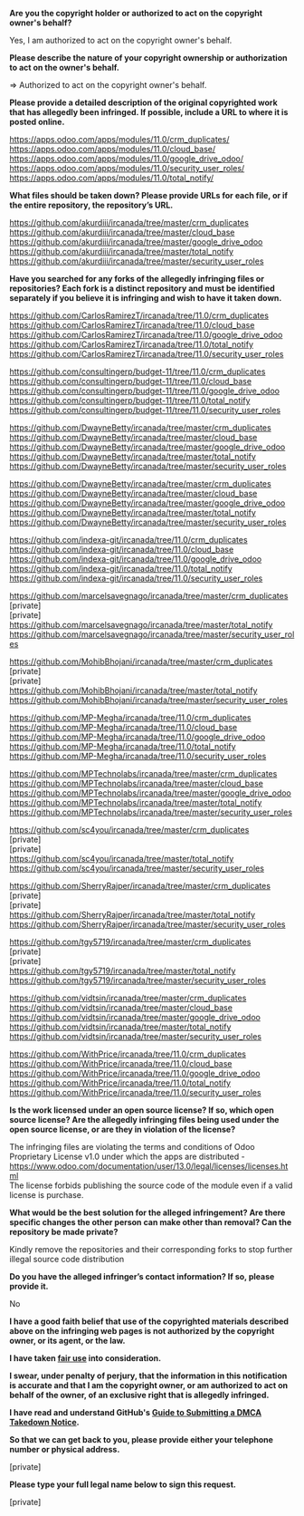 **Are you the copyright holder or authorized to act on the copyright owner's behalf?**

Yes, I am authorized to act on the copyright owner's behalf.

**Please describe the nature of your copyright ownership or authorization to act on the owner's behalf.**

=> Authorized to act on the copyright owner's behalf.

**Please provide a detailed description of the original copyrighted work that has allegedly been infringed. If possible, include a URL to where it is posted online.**

https://apps.odoo.com/apps/modules/11.0/crm_duplicates/  
https://apps.odoo.com/apps/modules/11.0/cloud_base/  
https://apps.odoo.com/apps/modules/11.0/google_drive_odoo/  
https://apps.odoo.com/apps/modules/11.0/security_user_roles/
https://apps.odoo.com/apps/modules/11.0/total_notify/

**What files should be taken down? Please provide URLs for each file, or if the entire repository, the repository’s URL.**

https://github.com/akurdiii/ircanada/tree/master/crm_duplicates  
https://github.com/akurdiii/ircanada/tree/master/cloud_base  
https://github.com/akurdiii/ircanada/tree/master/google_drive_odoo  
https://github.com/akurdiii/ircanada/tree/master/total_notify  
https://github.com/akurdiii/ircanada/tree/master/security_user_roles  

**Have you searched for any forks of the allegedly infringing files or repositories? Each fork is a distinct repository and must be identified separately if you believe it is infringing and wish to have it taken down.**

https://github.com/CarlosRamirezT/ircanada/tree/11.0/crm_duplicates  
https://github.com/CarlosRamirezT/ircanada/tree/11.0/cloud_base  
https://github.com/CarlosRamirezT/ircanada/tree/11.0/google_drive_odoo  
https://github.com/CarlosRamirezT/ircanada/tree/11.0/total_notify  
https://github.com/CarlosRamirezT/ircanada/tree/11.0/security_user_roles  

https://github.com/consultingerp/budget-11/tree/11.0/crm_duplicates  
https://github.com/consultingerp/budget-11/tree/11.0/cloud_base  
https://github.com/consultingerp/budget-11/tree/11.0/google_drive_odoo  
https://github.com/consultingerp/budget-11/tree/11.0/total_notify  
https://github.com/consultingerp/budget-11/tree/11.0/security_user_roles  

https://github.com/DwayneBetty/ircanada/tree/master/crm_duplicates  
https://github.com/DwayneBetty/ircanada/tree/master/cloud_base  
https://github.com/DwayneBetty/ircanada/tree/master/google_drive_odoo  
https://github.com/DwayneBetty/ircanada/tree/master/total_notify  
https://github.com/DwayneBetty/ircanada/tree/master/security_user_roles  

https://github.com/DwayneBetty/ircanada/tree/master/crm_duplicates  
https://github.com/DwayneBetty/ircanada/tree/master/cloud_base  
https://github.com/DwayneBetty/ircanada/tree/master/google_drive_odoo  
https://github.com/DwayneBetty/ircanada/tree/master/total_notify  
https://github.com/DwayneBetty/ircanada/tree/master/security_user_roles  

https://github.com/indexa-git/ircanada/tree/11.0/crm_duplicates  
https://github.com/indexa-git/ircanada/tree/11.0/cloud_base  
https://github.com/indexa-git/ircanada/tree/11.0/google_drive_odoo  
https://github.com/indexa-git/ircanada/tree/11.0/total_notify  
https://github.com/indexa-git/ircanada/tree/11.0/security_user_roles  

https://github.com/marcelsavegnago/ircanada/tree/master/crm_duplicates  
[private]  
[private]  
https://github.com/marcelsavegnago/ircanada/tree/master/total_notify  
https://github.com/marcelsavegnago/ircanada/tree/master/security_user_roles  

https://github.com/MohibBhojani/ircanada/tree/master/crm_duplicates  
[private]  
[private]  
https://github.com/MohibBhojani/ircanada/tree/master/total_notify  
https://github.com/MohibBhojani/ircanada/tree/master/security_user_roles  

https://github.com/MP-Megha/ircanada/tree/11.0/crm_duplicates  
https://github.com/MP-Megha/ircanada/tree/11.0/cloud_base  
https://github.com/MP-Megha/ircanada/tree/11.0/google_drive_odoo  
https://github.com/MP-Megha/ircanada/tree/11.0/total_notify  
https://github.com/MP-Megha/ircanada/tree/11.0/security_user_roles  

https://github.com/MPTechnolabs/ircanada/tree/master/crm_duplicates  
https://github.com/MPTechnolabs/ircanada/tree/master/cloud_base  
https://github.com/MPTechnolabs/ircanada/tree/master/google_drive_odoo  
https://github.com/MPTechnolabs/ircanada/tree/master/total_notify  
https://github.com/MPTechnolabs/ircanada/tree/master/security_user_roles  

https://github.com/sc4you/ircanada/tree/master/crm_duplicates  
[private]  
[private]  
https://github.com/sc4you/ircanada/tree/master/total_notify  
https://github.com/sc4you/ircanada/tree/master/security_user_roles  

https://github.com/SherryRajper/ircanada/tree/master/crm_duplicates  
[private]  
[private]  
https://github.com/SherryRajper/ircanada/tree/master/total_notify  
https://github.com/SherryRajper/ircanada/tree/master/security_user_roles  

https://github.com/tgy5719/ircanada/tree/master/crm_duplicates  
[private]  
[private]  
https://github.com/tgy5719/ircanada/tree/master/total_notify  
https://github.com/tgy5719/ircanada/tree/master/security_user_roles  

https://github.com/vidtsin/ircanada/tree/master/crm_duplicates  
https://github.com/vidtsin/ircanada/tree/master/cloud_base  
https://github.com/vidtsin/ircanada/tree/master/google_drive_odoo  
https://github.com/vidtsin/ircanada/tree/master/total_notify  
https://github.com/vidtsin/ircanada/tree/master/security_user_roles  

https://github.com/WithPrice/ircanada/tree/11.0/crm_duplicates  
https://github.com/WithPrice/ircanada/tree/11.0/cloud_base  
https://github.com/WithPrice/ircanada/tree/11.0/google_drive_odoo  
https://github.com/WithPrice/ircanada/tree/11.0/total_notify  
https://github.com/WithPrice/ircanada/tree/11.0/security_user_roles  

**Is the work licensed under an open source license? If so, which open source license? Are the allegedly infringing files being used under the open source license, or are they in violation of the license?**

The infringing files are violating the terms and conditions of Odoo Proprietary License v1.0 under which the apps are distributed - https://www.odoo.com/documentation/user/13.0/legal/licenses/licenses.html  
The license forbids publishing the source code of the module even if a valid license is purchase.

**What would be the best solution for the alleged infringement? Are there specific changes the other person can make other than removal? Can the repository be made private?**

Kindly remove the repositories and their corresponding forks to stop further illegal source code distribution

**Do you have the alleged infringer’s contact information? If so, please provide it.**

No

**I have a good faith belief that use of the copyrighted materials described above on the infringing web pages is not authorized by the copyright owner, or its agent, or the law.**

**I have taken <a href="https://www.lumendatabase.org/topics/22">fair use</a> into consideration.**

**I swear, under penalty of perjury, that the information in this notification is accurate and that I am the copyright owner, or am authorized to act on behalf of the owner, of an exclusive right that is allegedly infringed.**

**I have read and understand GitHub's <a href="https://docs.github.com/articles/guide-to-submitting-a-dmca-takedown-notice/">Guide to Submitting a DMCA Takedown Notice</a>.**

**So that we can get back to you, please provide either your telephone number or physical address.**

[private]

**Please type your full legal name below to sign this request.**

[private]
